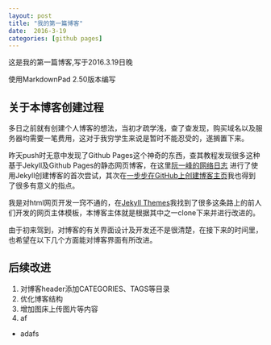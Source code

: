 ```yaml
---
layout: post
title: "我的第一篇博客"
date:  2016-3-19
categories: [github pages]
---
```

这是我的第一篇博客,写于2016.3.19日晚

使用MarkdownPad 2.50版本编写

## 关于本博客创建过程
多日之前就有创建个人博客的想法，当初才疏学浅，查了查发现，购买域名以及服务器均需要一笔费用，这对于我穷学生来说是暂时不能忍受的，遂搁置下来。  

昨天push时无意中发现了Github Pages这个神奇的东西，查其教程发现很多这种基于Jekyll及Github Pages的静态网页博客，在这里[阮一峰的网络日志](http://www.ruanyifeng.com/blog/2012/08/blogging_with_jekyll.html) 进行了使用Jekyll创建博客的首次尝试，其次在[一步步在GitHub上创建博客主页](http://www.pchou.info/web-build/2014/07/04/build-github-blog-page-08.html)我也得到了很多有意义的指点。  

我是对html网页开发一窍不通的，在[Jekyll Themes](http://jekyllthemes.org/)我找到了很多这条路上的前人们开发的网页主体模板，本博客主体就是根据其中之一clone下来并进行改进的。

由于初来驾到，对博客的有关界面设计及开发还不是很清楚，在接下来的时间里，也希望在以下几个方面能对博客界面有所改进。

## 后续改进

1. 对博客header添加CATEGORIES、TAGS等目录  
2. 优化博客结构  
3. 增加图床上传图片等内容  
4. af

- adafs